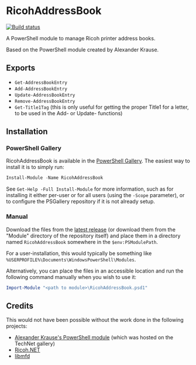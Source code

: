 # RicohAddressBook

[![Build status](https://ci.appveyor.com/api/projects/status/6wq08909v4c6cbjn?svg=true)](https://ci.appveyor.com/project/desjardinsm/ricohaddressbook)

A PowerShell module to manage Ricoh printer address books.

Based on the PowerShell module created by Alexander Krause.

## Exports

-   `Get-AddressBookEntry`
-   `Add-AddressBookEntry`
-   `Update-AddressBookEntry`
-   `Remove-AddressBookEntry`
-   `Get-Title1Tag` (this is only useful for getting the proper Title1 for a
    letter, to be used in the Add- or Update- functions)

## Installation

### PowerShell Gallery

RicohAddressBook is available in the [PowerShell Gallery][ps_gallery]. The
easiest way to install it is to simply run:

[ps_gallery]: https://www.powershellgallery.com/packages/RicohAddressBook

```powershell
Install-Module -Name RicohAddressBook
```

See `Get-Help -Full Install-Module` for more information, such as for installing
it either per-user or for all users (using the `-Scope` parameter), or to
configure the PSGallery repository if it is not already setup.

### Manual

Download the files from the [latest release][latest_release] (or download them
from the "Module" directory of the repository itself) and place them in a
directory named `RicohAddressBook` somewhere in the `$env:PSModulePath`.

[latest_release]: https://github.com/desjardinsm/RicohAddressBook/releases/latest

For a user-installation, this would typically be something like
`%USERPROFILE%\Documents\WindowsPowerShell\Modules`.

Alternatively, you can place the files in an accessible location and run the
following command manually when you wish to use it:

```powershell
Import-Module "<path to module>\RicohAddressBook.psd1"
```

## Credits

This would not have been possible without the work done in the following projects:

-   [Alexander Krause's PowerShell module][ps_module_archive] (which was hosted
    on the TechNet gallery)
-   [Ricoh.NET](https://github.com/gheeres/Ricoh.NET)
-   [libmfd](https://github.com/adam-nielsen/libmfd)

[ps_module_archive]: https://web.archive.org/web/20200318044655/https://gallery.technet.microsoft.com/scriptcenter/Ricoh-Multi-Function-27aeea71
